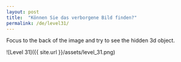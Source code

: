 ```yaml
---
layout: post
title:  "Können Sie das verborgene Bild finden?"
permalink: /de/level31/
---
```

Focus to the back of the image and try to see the hidden 3d object.

![Level 31]({{ site.url }}/assets/level_31.png)